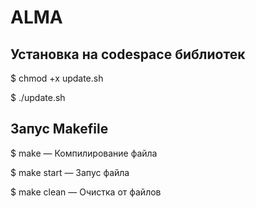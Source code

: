 # ALMA
## Установка на codespace библиотек

$ chmod +x update.sh

$ ./update.sh

## Запус Makefile
$ make   —  Компилирование файла

$ make start  —  Запус файла

$ make clean  —  Очистка от файлов
